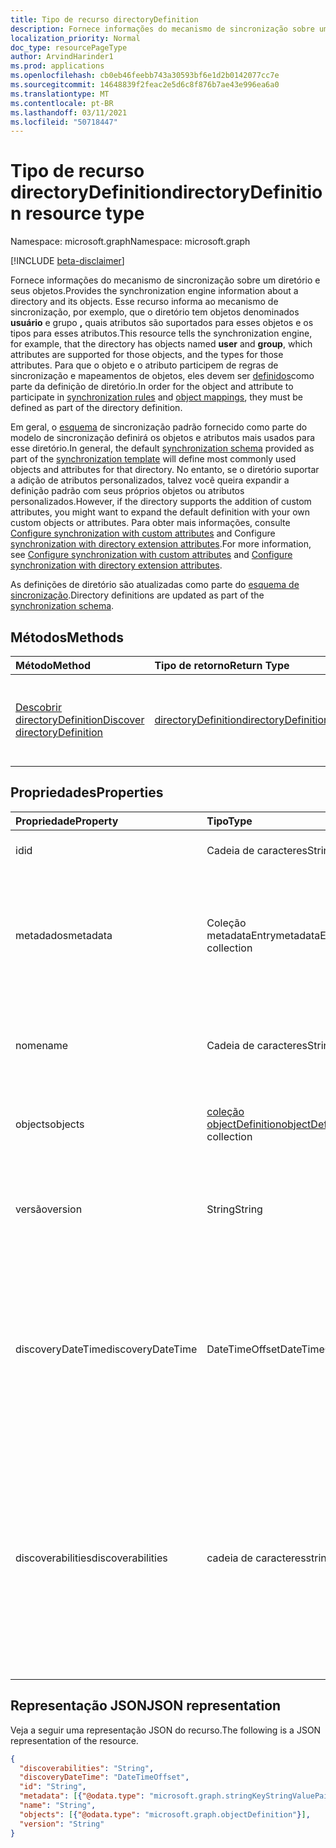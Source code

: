 ```yaml
---
title: Tipo de recurso directoryDefinition
description: Fornece informações do mecanismo de sincronização sobre um diretório e seus objetos.
localization_priority: Normal
doc_type: resourcePageType
author: ArvindHarinder1
ms.prod: applications
ms.openlocfilehash: cb0eb46feebb743a30593bf6e1d2b0142077cc7e
ms.sourcegitcommit: 14648839f2feac2e5d6c8f876b7ae43e996ea6a0
ms.translationtype: MT
ms.contentlocale: pt-BR
ms.lasthandoff: 03/11/2021
ms.locfileid: "50718447"
---
```

# <a name="directorydefinition-resource-type"></a><span data-ttu-id="ed91a-103">Tipo de recurso directoryDefinition</span><span class="sxs-lookup"><span data-stu-id="ed91a-103">directoryDefinition resource type</span></span>

<span data-ttu-id="ed91a-104">Namespace: microsoft.graph</span><span class="sxs-lookup"><span data-stu-id="ed91a-104">Namespace: microsoft.graph</span></span>

[!INCLUDE [beta-disclaimer](../../includes/beta-disclaimer.md)]

<span data-ttu-id="ed91a-105">Fornece informações do mecanismo de sincronização sobre um diretório e seus objetos.</span><span class="sxs-lookup"><span data-stu-id="ed91a-105">Provides the synchronization engine information about a directory and its objects.</span></span> <span data-ttu-id="ed91a-106">Esse recurso informa ao mecanismo de sincronização, por exemplo, que o diretório tem objetos denominados **usuário** e grupo **,** quais atributos são suportados para esses objetos e os tipos para esses atributos.</span><span class="sxs-lookup"><span data-stu-id="ed91a-106">This resource tells the synchronization engine, for example, that the directory has objects named **user** and **group**, which attributes are supported for those objects, and the types for those attributes.</span></span> <span data-ttu-id="ed91a-107">Para que o objeto e [](synchronization-synchronizationrule.md) o atributo participem de regras de sincronização e mapeamentos de objetos, eles devem ser [definidos](synchronization-objectmapping.md)como parte da definição de diretório.</span><span class="sxs-lookup"><span data-stu-id="ed91a-107">In order for the object and attribute to participate in [synchronization rules](synchronization-synchronizationrule.md) and [object mappings](synchronization-objectmapping.md), they must be defined as part of the directory definition.</span></span>

<span data-ttu-id="ed91a-108">Em geral, o [esquema](synchronization-synchronizationschema.md) de sincronização [](synchronization-synchronizationtemplate.md) padrão fornecido como parte do modelo de sincronização definirá os objetos e atributos mais usados para esse diretório.</span><span class="sxs-lookup"><span data-stu-id="ed91a-108">In general, the default [synchronization schema](synchronization-synchronizationschema.md) provided as part of the [synchronization template](synchronization-synchronizationtemplate.md) will define most commonly used objects and attributes for that directory.</span></span> <span data-ttu-id="ed91a-109">No entanto, se o diretório suportar a adição de atributos personalizados, talvez você queira expandir a definição padrão com seus próprios objetos ou atributos personalizados.</span><span class="sxs-lookup"><span data-stu-id="ed91a-109">However, if the directory supports the addition of custom attributes, you might want to expand the default definition with your own custom objects or attributes.</span></span> <span data-ttu-id="ed91a-110">Para obter mais informações, consulte [Configure synchronization with custom attributes](synchronization-configure-with-custom-target-attributes.md) and Configure [synchronization with directory extension attributes](synchronization-configure-with-directory-extension-attributes.md).</span><span class="sxs-lookup"><span data-stu-id="ed91a-110">For more information, see [Configure synchronization with custom attributes](synchronization-configure-with-custom-target-attributes.md) and [Configure synchronization with directory extension attributes](synchronization-configure-with-directory-extension-attributes.md).</span></span>

<span data-ttu-id="ed91a-111">As definições de diretório são atualizadas como parte do [esquema de sincronização](synchronization-synchronizationschema.md).</span><span class="sxs-lookup"><span data-stu-id="ed91a-111">Directory definitions are updated as part of the [synchronization schema](synchronization-synchronizationschema.md).</span></span>

## <a name="methods"></a><span data-ttu-id="ed91a-112">Métodos</span><span class="sxs-lookup"><span data-stu-id="ed91a-112">Methods</span></span>

| <span data-ttu-id="ed91a-113">Método</span><span class="sxs-lookup"><span data-stu-id="ed91a-113">Method</span></span>       | <span data-ttu-id="ed91a-114">Tipo de retorno</span><span class="sxs-lookup"><span data-stu-id="ed91a-114">Return Type</span></span>  |<span data-ttu-id="ed91a-115">Descrição</span><span class="sxs-lookup"><span data-stu-id="ed91a-115">Description</span></span>|
|:---------------|:--------|:----------|
|[<span data-ttu-id="ed91a-116">Descobrir directoryDefinition</span><span class="sxs-lookup"><span data-stu-id="ed91a-116">Discover directoryDefinition</span></span>](../api/directorydefinition-discover.md) | [<span data-ttu-id="ed91a-117">directoryDefinition</span><span class="sxs-lookup"><span data-stu-id="ed91a-117">directoryDefinition</span></span>](synchronization-directorydefinition.md) |<span data-ttu-id="ed91a-118">Descubra o esquema e as propriedades suportadas do diretório.</span><span class="sxs-lookup"><span data-stu-id="ed91a-118">Discover the schema and supported properties of the directory.</span></span>|

## <a name="properties"></a><span data-ttu-id="ed91a-119">Propriedades</span><span class="sxs-lookup"><span data-stu-id="ed91a-119">Properties</span></span>

| <span data-ttu-id="ed91a-120">Propriedade</span><span class="sxs-lookup"><span data-stu-id="ed91a-120">Property</span></span>      | <span data-ttu-id="ed91a-121">Tipo</span><span class="sxs-lookup"><span data-stu-id="ed91a-121">Type</span></span>      | <span data-ttu-id="ed91a-122">Descrição</span><span class="sxs-lookup"><span data-stu-id="ed91a-122">Description</span></span>    |
|:--------------|:----------|:---------------|
|<span data-ttu-id="ed91a-123">id</span><span class="sxs-lookup"><span data-stu-id="ed91a-123">id</span></span>           |<span data-ttu-id="ed91a-124">Cadeia de caracteres</span><span class="sxs-lookup"><span data-stu-id="ed91a-124">String</span></span>     |<span data-ttu-id="ed91a-125">Identificador de diretório.</span><span class="sxs-lookup"><span data-stu-id="ed91a-125">Directory identifier.</span></span> <span data-ttu-id="ed91a-126">Não anulável.</span><span class="sxs-lookup"><span data-stu-id="ed91a-126">Not nullable.</span></span>|
|<span data-ttu-id="ed91a-127">metadados</span><span class="sxs-lookup"><span data-stu-id="ed91a-127">metadata</span></span>       |<span data-ttu-id="ed91a-128">Coleção metadataEntry</span><span class="sxs-lookup"><span data-stu-id="ed91a-128">metadataEntry collection</span></span>    |<span data-ttu-id="ed91a-129">Propriedades de extensão adicionais.</span><span class="sxs-lookup"><span data-stu-id="ed91a-129">Additional extension properties.</span></span> <span data-ttu-id="ed91a-130">A menos que mencionado explicitamente, os valores de metadados não devem ser alterados.</span><span class="sxs-lookup"><span data-stu-id="ed91a-130">Unless mentioned explicitly, metadata values should not be changed.</span></span>|
|<span data-ttu-id="ed91a-131">nome</span><span class="sxs-lookup"><span data-stu-id="ed91a-131">name</span></span>           |<span data-ttu-id="ed91a-132">Cadeia de caracteres</span><span class="sxs-lookup"><span data-stu-id="ed91a-132">String</span></span>     |<span data-ttu-id="ed91a-133">Nome do diretório.</span><span class="sxs-lookup"><span data-stu-id="ed91a-133">Name of the directory.</span></span> <span data-ttu-id="ed91a-134">Deve ser exclusivo no esquema [de sincronização](synchronization-synchronizationschema.md).</span><span class="sxs-lookup"><span data-stu-id="ed91a-134">Must be unique within the [synchronization schema](synchronization-synchronizationschema.md).</span></span> <span data-ttu-id="ed91a-135">Não anulável.</span><span class="sxs-lookup"><span data-stu-id="ed91a-135">Not nullable.</span></span>|
|<span data-ttu-id="ed91a-136">objects</span><span class="sxs-lookup"><span data-stu-id="ed91a-136">objects</span></span>        |<span data-ttu-id="ed91a-137">[coleção objectDefinition](synchronization-objectdefinition.md)</span><span class="sxs-lookup"><span data-stu-id="ed91a-137">[objectDefinition](synchronization-objectdefinition.md) collection</span></span>    |<span data-ttu-id="ed91a-138">Coleção de objetos suportados pelo diretório.</span><span class="sxs-lookup"><span data-stu-id="ed91a-138">Collection of objects supported by the directory.</span></span>|
|<span data-ttu-id="ed91a-139">versão</span><span class="sxs-lookup"><span data-stu-id="ed91a-139">version</span></span>|<span data-ttu-id="ed91a-140">String</span><span class="sxs-lookup"><span data-stu-id="ed91a-140">String</span></span>|<span data-ttu-id="ed91a-141">Valor somente leitura que indica a versão descoberta.</span><span class="sxs-lookup"><span data-stu-id="ed91a-141">Read only value that indicates version discovered.</span></span> <span data-ttu-id="ed91a-142">Nulo se a descoberta ainda não tiver ocorrido.</span><span class="sxs-lookup"><span data-stu-id="ed91a-142">Null if discovery has not yet occurred.</span></span>|
|<span data-ttu-id="ed91a-143">discoveryDateTime</span><span class="sxs-lookup"><span data-stu-id="ed91a-143">discoveryDateTime</span></span>|<span data-ttu-id="ed91a-144">DateTimeOffset</span><span class="sxs-lookup"><span data-stu-id="ed91a-144">DateTimeOffset</span></span>| <span data-ttu-id="ed91a-145">Representa a data e a hora de descoberta usando o formato ISO 8601 e está sempre em horário UTC.</span><span class="sxs-lookup"><span data-stu-id="ed91a-145">Represents the discovery date and time using ISO 8601 format and is always in UTC time.</span></span> <span data-ttu-id="ed91a-146">Por exemplo, meia-noite UTC em 1 de janeiro de 2014 é `2014-01-01T00:00:00Z`</span><span class="sxs-lookup"><span data-stu-id="ed91a-146">For example, midnight UTC on Jan 1, 2014 is `2014-01-01T00:00:00Z`</span></span>|
|<span data-ttu-id="ed91a-147">discoverabilities</span><span class="sxs-lookup"><span data-stu-id="ed91a-147">discoverabilities</span></span>|<span data-ttu-id="ed91a-148">cadeia de caracteres</span><span class="sxs-lookup"><span data-stu-id="ed91a-148">string</span></span>| <span data-ttu-id="ed91a-149">Valor somente leitura indicando que tipo de descoberta o aplicativo oferece suporte.</span><span class="sxs-lookup"><span data-stu-id="ed91a-149">Read only value indicating what type of discovery the app supports.</span></span> <span data-ttu-id="ed91a-150">Os possíveis valores são: `AttributeDataTypes`, `AttributeNames`, `AttributeReadOnly`, `None`, `ReferenceAttributes`, `UnknownFutureValue`.</span><span class="sxs-lookup"><span data-stu-id="ed91a-150">Possible values are: `AttributeDataTypes`, `AttributeNames`, `AttributeReadOnly`, `None`, `ReferenceAttributes`, `UnknownFutureValue`.</span></span>| 

## <a name="json-representation"></a><span data-ttu-id="ed91a-151">Representação JSON</span><span class="sxs-lookup"><span data-stu-id="ed91a-151">JSON representation</span></span>

<span data-ttu-id="ed91a-152">Veja a seguir uma representação JSON do recurso.</span><span class="sxs-lookup"><span data-stu-id="ed91a-152">The following is a JSON representation of the resource.</span></span>

<!-- {
  "blockType": "resource",
  "optionalProperties": [

  ],
  "@odata.type": "microsoft.graph.directoryDefinition"
}-->

```json
{
  "discoverabilities": "String",
  "discoveryDateTime": "DateTimeOffset",
  "id": "String",
  "metadata": [{"@odata.type": "microsoft.graph.stringKeyStringValuePair"}],
  "name": "String",
  "objects": [{"@odata.type": "microsoft.graph.objectDefinition"}],
  "version": "String"
}

```

<!-- uuid: 8fcb5dbc-d5aa-4681-8e31-b001d5168d79
2015-10-25 14:57:30 UTC -->
<!--
{
  "type": "#page.annotation",
  "description": "directoryDefinition resource",
  "keywords": "",
  "section": "documentation",
  "tocPath": "",
  "suppressions": []
}
-->


